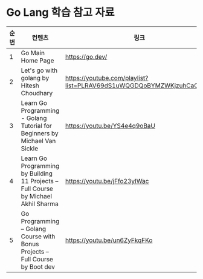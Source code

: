 # Go Lang 학습 참고 자료

| 순번 | 컨텐츠 | 링크 | 비고 |
| ---| --- | --- | --- |
| 1 | Go Main Home Page |  https://go.dev/ | - |
| 2 | Let's go with golang by Hitesh Choudhary | https://youtube.com/playlist?list=PLRAV69dS1uWQGDQoBYMZWKjzuhCaOnBpa | - |
| 3 | Learn Go Programming - Golang Tutorial for Beginners by Michael Van Sickle | https://youtu.be/YS4e4q9oBaU | - |
| 4 | Learn Go Programming by Building 11 Projects – Full Course by Michael  Akhil Sharma | https://youtu.be/jFfo23yIWac | - |
| 5 | Go Programming – Golang Course with Bonus Projects – Full Course by Boot dev | https://youtu.be/un6ZyFkqFKo | - |